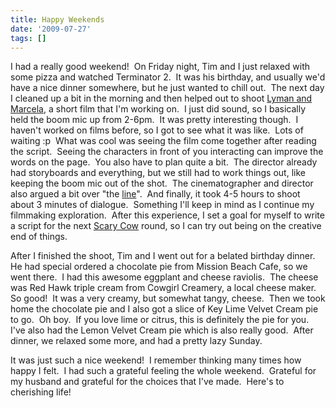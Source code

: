 ```yaml
---
title: Happy Weekends
date: '2009-07-27'
tags: []
---
```


I had a really good weekend!  On Friday night, Tim and I just relaxed with some pizza and watched Terminator 2.  It was his birthday, and usually we'd have a nice dinner somewhere, but he just wanted to chill out.  The next day I cleaned up a bit in the morning and then helped out to shoot <span style="text-decoration: underline;">Lyman and Marcela</span>, a short film that I'm working on.  I just did sound, so I basically held the boom mic up from 2-6pm.  It was pretty interesting though.  I haven't worked on films before, so I got to see what it was like.  Lots of waiting :p  What was cool was seeing the film come together after reading the script.  Seeing the characters in front of you interacting can improve the words on the page.  You also have to plan quite a bit.  The director already had storyboards and everything, but we still had to work things out, like keeping the boom mic out of the shot.  The cinematographer and director also argued a bit over "the <a title="180 degree rule" href="http://en.wikipedia.org/wiki/180_degree_rule" target="_blank">line</a>".  And finally, it took 4-5 hours to shoot about 3 minutes of dialogue.  Something I'll keep in mind as I continue my filmmaking exploration.  After this experience, I set a goal for myself to write a script for the next <a title="Scary Cow" href="http://www.scarycow.com" target="_blank">Scary Cow</a> round, so I can try out being on the creative end of things.

After I finished the shoot, Tim and I went out for a belated birthday dinner.  He had special ordered a chocolate pie from Mission Beach Cafe, so we went there.  I had this awesome eggplant and cheese raviolis.  The cheese was Red Hawk triple cream from Cowgirl Creamery, a local cheese maker.  So good!  It was a very creamy, but somewhat tangy, cheese.  Then we took home the chocolate pie and I also got a slice of Key Lime Velvet Cream pie to go.  Oh boy.  If you love lime or citrus, this is definitely the pie for you.  I've also had the Lemon Velvet Cream pie which is also really good.  After dinner, we relaxed some more, and had a pretty lazy Sunday.

It was just such a nice weekend!  I remember thinking many times how happy I felt.  I had such a grateful feeling the whole weekend.  Grateful for my husband and grateful for the choices that I've made.  Here's to cherishing life!
